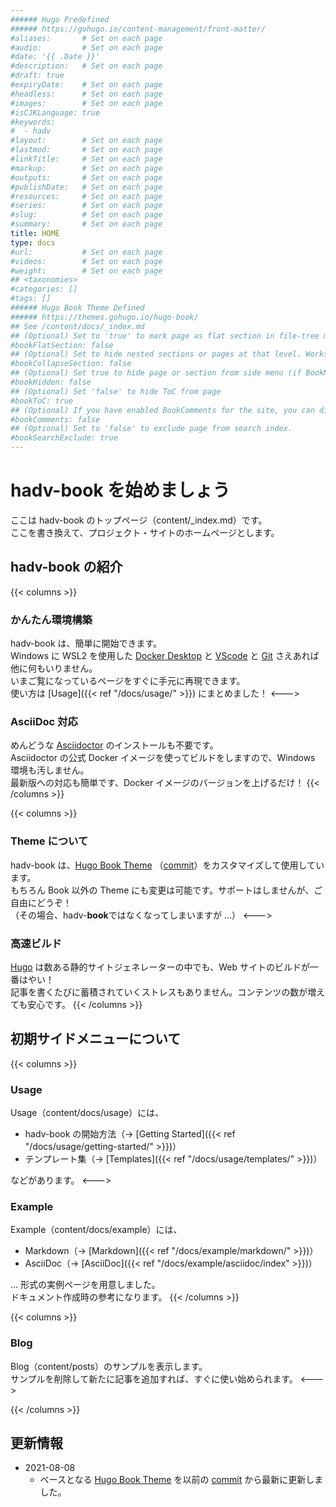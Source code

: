 ```yaml
---
###### Hugo Predefined
###### https://gohugo.io/content-management/front-matter/
#aliases:       # Set on each page
#audio:         # Set on each page
#date: '{{ .Date }}'
#description:   # Set on each page
#draft: true
#expiryDate:    # Set on each page 
#headless:      # Set on each page
#images:        # Set on each page
#isCJKLanguage: true
#keywords:
#  - hadv
#layout:        # Set on each page
#lastmod:       # Set on each page
#linkTitle:     # Set on each page
#markup:        # Set on each page
#outputs:       # Set on each page
#publishDate:   # Set on each page
#resources:     # Set on each page
#series:        # Set on each page
#slug:          # Set on each page
#summary:       # Set on each page
title: HOME
type: docs
#url:           # Set on each page
#videos:        # Set on each page
#weight:        # Set on each page
## <taxonomies>
#categories: []
#tags: []
###### Hugo Book Theme Defined
###### https://themes.gohugo.io/hugo-book/
## See /content/docs/_index.md
## (Optional) Set to 'true' to mark page as flat section in file-tree menu (if BookMenuBundle not set)
#bookFlatSection: false
## (Optional) Set to hide nested sections or pages at that level. Works only with file-tree menu mode
#bookCollapseSection: false
## (Optional) Set true to hide page or section from side menu (if BookMenuBundle not set)
#bookHidden: false
## (Optional) Set 'false' to hide ToC from page
#bookToC: true
## (Optional) If you have enabled BookComments for the site, you can disable it for specific pages.
#bookComments: false
## (Optional) Set to 'false' to exclude page from search index.
#bookSearchExclude: true
---
```


# hadv-book を始めましょう

ここは hadv-book のトップページ（content/_index.md）です。  
ここを書き換えて、プロジェクト・サイトのホームページとします。

## hadv-book の紹介

{{< columns >}}
### かんたん環境構築

hadv-book は、簡単に開始できます。  
Windows に WSL2 を使用した
[Docker Desktop](https://www.docker.com/products/docker-desktop) と 
[VScode](https://code.visualstudio.com/) と 
[Git](https://git-scm.com/) さえあれば他に何もいりません。  
いまご覧になっているページをすぐに手元に再現できます。  
使い方は [Usage]({{< ref "/docs/usage/" >}}) にまとめました！
<--->
### AsciiDoc 対応

めんどうな [Asciidoctor](https://asciidoctor.org/) のインストールも不要です。  
Asciidoctor の公式 Docker イメージを使ってビルドをしますので、Windows 環境も汚しません。  
最新版への対応も簡単です、Docker イメージのバージョンを上げるだけ！
{{< /columns >}}

{{< columns >}}
### Theme について

hadv-book は、[Hugo Book Theme](https://themes.gohugo.io/hugo-book/) （[commit](https://github.com/alex-shpak/hugo-book/commit/50147be131a5e4cb1bc7aa6b49001842edcadf87)）をカスタマイズして使用しています。  
もちろん Book 以外の Theme にも変更は可能です。サポートはしませんが、ご自由にどうぞ！  
（その場合、hadv-**book**ではなくなってしまいますが …）
<--->
### 高速ビルド

[Hugo](https://gohugo.io/) は数ある静的サイトジェネレーターの中でも、Web サイトのビルドが一番はやい！  
記事を書くたびに蓄積されていくストレスもありません。コンテンツの数が増えても安心です。
{{< /columns >}}

## 初期サイドメニューについて

{{< columns >}}
### Usage

Usage（content/docs/usage）には、

* hadv-book の開始方法（→ [Getting Started]({{< ref "/docs/usage/getting-started/" >}})）
* テンプレート集（→ [Templates]({{< ref "/docs/usage/templates/" >}})）

などがあります。
<--->
### Example

Example（content/docs/example）には、

* Markdown（→ [Markdown]({{< ref "/docs/example/markdown/" >}})）
* AsciiDoc（→ [AsciiDoc]({{< ref "/docs/example/asciidoc/index" >}})）

… 形式の実例ページを用意しました。  
ドキュメント作成時の参考になります。
{{< /columns >}}

{{< columns >}}
### Blog

Blog（content/posts）のサンプルを表示します。  
サンプルを削除して新たに記事を追加すれば、すぐに使い始められます。
<--->

{{< /columns >}}

## 更新情報

* 2021-08-08
  * ベースとなる [Hugo Book Theme](https://themes.gohugo.io/hugo-book/) を以前の [commit](https://github.com/alex-shpak/hugo-book/commit/1e4bcc2cc3186794c1becbe0a0d9c924264d0146) から最新に更新しました。
